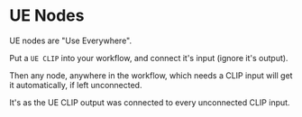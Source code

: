 # UE Nodes

UE nodes are "Use Everywhere".

Put a `UE CLIP` into your workflow, and connect it's input (ignore it's output).

Then any node, anywhere in the workflow, which needs a CLIP input will get it automatically, if left unconnected.

It's as the UE CLIP output was connected to every unconnected CLIP input.
 
